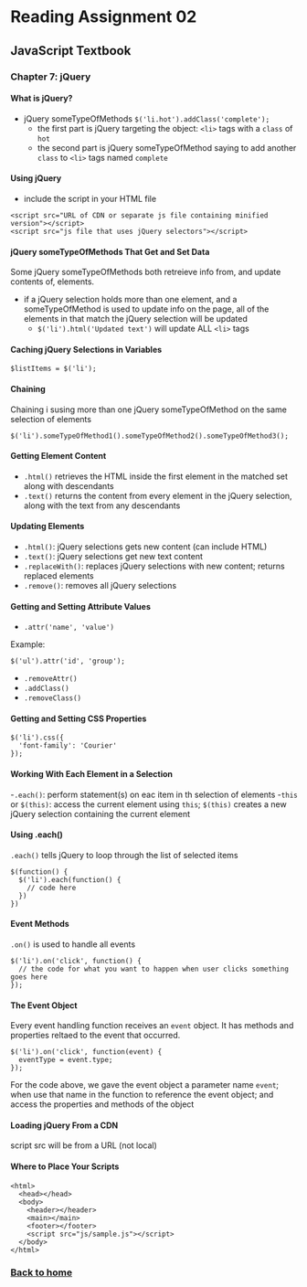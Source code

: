 # Reading Assignment 02

## JavaScript Textbook

### Chapter 7: jQuery

#### What is jQuery?

- jQuery someTypeOfMethods
  `$('li.hot').addClass('complete');`
  - the first part is jQuery targeting the object: `<li>` tags with a `class` of `hot`
  - the second part is jQuery someTypeOfMethod saying to add another `class` to `<li>` tags named `complete`

#### Using jQuery

- include the script in your HTML file

```
<script src="URL of CDN or separate js file containing minified version"></script>
<script src="js file that uses jQuery selectors"></script>
```

#### jQuery someTypeOfMethods That Get and Set Data

Some jQuery someTypeOfMethods both retreieve info from, and update contents of, elements.

- if a jQuery selection holds more than one element, and a someTypeOfMethod is used to update info on the page, all of the elements in that match the jQuery selection will be updated
  - `$('li').html('Updated text')` will update ALL `<li>` tags

#### Caching jQuery Selections in Variables

```
$listItems = $('li');
```

#### Chaining

Chaining i susing more than one jQuery someTypeOfMethod on the same selection of elements

```
$('li').someTypeOfMethod1().someTypeOfMethod2().someTypeOfMethod3();
```

#### Getting Element Content

- `.html()` retrieves the HTML inside the first element in the matched set along with descendants
- `.text()` returns the content from every element in the jQuery selection, along with the text from any descendants

#### Updating Elements

- `.html()`: jQuery selections gets new content (can include HTML)
- `.text()`: jQuery selections get new text content
- `.replaceWith()`: replaces jQuery selections with new content; returns replaced elements
- `.remove()`: removes all jQuery selections

#### Getting and Setting Attribute Values

- `.attr('name', 'value')`

Example:

```
$('ul').attr('id', 'group');
```

- `.removeAttr()`
- `.addClass()`
- `.removeClass()`

#### Getting and Setting CSS Properties

```
$('li').css({
  'font-family': 'Courier'
});
```

#### Working With Each Element in a Selection

-`.each()`: perform statement(s) on eac item in th selection of elements
-`this` or `$(this)`: access the current element using `this`; `$(this)` creates a new jQuery selection containing the current element

#### Using .each()

`.each()` tells jQuery to loop through the list of selected items
```
$(function() {
  $('li').each(function() {
    // code here
  })
})
```

#### Event Methods

`.on()` is used to handle all events

```
$('li').on('click', function() {
  // the code for what you want to happen when user clicks something goes here
});
```

#### The Event Object

Every event handling function receives an `event` object. It has methods and properties reltaed to the event that occurred.

```
$('li').on('click', function(event) {
  eventType = event.type;
});
```

For the code above, we gave the event object a parameter name `event`; when use that name in the function to reference the event object; and access the properties and methods of the object

#### Loading jQuery From a CDN

script src will be from a URL (not local)

#### Where to Place Your Scripts

```
<html>
  <head></head>
  <body>
    <header></header>
    <main></main>
    <footer></footer>
    <script src="js/sample.js"></script>
  </body>
</html>
```

### [Back to home](https://dcalhoun286.github.io/reading-notes/)
